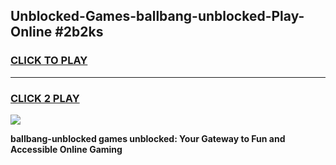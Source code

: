 
## Unblocked-Games-ballbang-unblocked-Play-Online #2b2ks
<h3>
<a href="https://news.freeplayer.one?title=ballbang-unblocked&ref=3">CLICK TO PLAY</a></h3>
<hr>

<h3>
<a href="https://news.freeplayer.one?title=ballbang-unblocked&ref=3">CLICK 2 PLAY</a>
  
</h3>

<a href="https://news.freeplayer.one?title=ballbang-unblocked&ref=3"><img src="https://clearcache.store/games.png"></a>


**ballbang-unblocked games unblocked: Your Gateway to Fun and Accessible Online Gaming**

